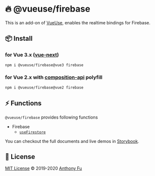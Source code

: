 # 🔥 @vueuse/firebase

This is an add-on of [VueUse](https://github.com/antfu), enables the realtime bindings for Firebase.

## 📦 Install

### for Vue 3.x ([vue-next](https://github.com/vuejs/vue-next))

```bash
npm i @vueuse/firebase@vue3 firebase 
```

### for Vue 2.x with [composition-api](https://github.com/vuejs/composition-api) polyfill

```bash
npm i @vueuse/firebase@vue2 firebase
```

## ⚡ Functions

`@vueuse/firebase` provides following functions

<!--GENEARTED LIST, DO NOT MODIFY MANUALLY-->
<!--FUNCTIONS_LIST_STARTS-->

- Firebase
  - [`useFirestore`](https://vueuse.js.org/?path=/story/add-ons-firebase--usefirestore)

<!--FUNCTIONS_LIST_ENDS-->

You can checkout the full documents and live demos in [Storybook](https://vueuse.js.org/).


## 📄 License

[MIT License](https://github.com/antfu/vueuse/blob/master/LICENSE) © 2019-2020 [Anthony Fu](https://github.com/antfu)
